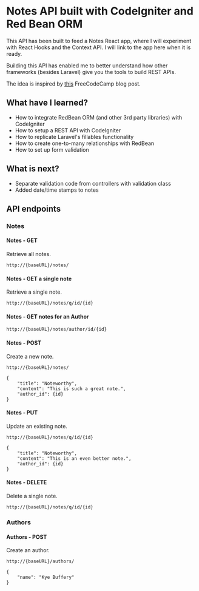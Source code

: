 # Notes API built with CodeIgniter and Red Bean ORM

This API has been built to feed a Notes React app, where I will experiment with React Hooks and the Context API. I will link to the app here when it is ready.

Building this API has enabled me to better understand how other frameworks (besides Laravel) give you the tools to build REST APIs. 

The idea is inspired by [this](https://medium.freecodecamp.org/every-time-you-build-a-to-do-list-app-a-puppy-dies-505b54637a5d#a6c7) FreeCodeCamp blog post.

## What have I learned?

* How to integrate RedBean ORM (and other 3rd party libraries) with CodeIgniter 
* How to setup a REST API with CodeIgniter
* How to replicate Laravel's fillables functionality
* How to create one-to-many relationships with RedBean
* How to set up form validation

## What is next?

* Separate validation code from controllers with validation class
* Added date/time stamps to notes

## API endpoints

### Notes

#### Notes - GET

Retrieve all notes.

```
http://{baseURL}/notes/
```

#### Notes - GET a single note

Retrieve a single note.

```
http://{baseURL}/notes/q/id/{id}
```

#### Notes - GET notes for an Author
```
http://{baseURL}/notes/author/id/{id}
```

#### Notes - POST

Create a new note.

```
http://{baseURL}/notes/
```

```
{
	"title": "Noteworthy",
	"content": "This is such a great note.",
	"author_id": {id}
}
```

#### Notes - PUT 

Update an existing note.

```
http://{baseURL}/notes/q/id/{id}
```

```
{
	"title": "Noteworthy",
	"content": "This is an even better note.",
	"author_id": {id}
}
```

#### Notes - DELETE

Delete a single note.

```
http://{baseURL}/notes/q/id/{id}
```

### Authors

#### Authors - POST

Create an author.

```
http://{baseURL}/authors/
```

```
{
	"name": "Kye Buffery"
}
```